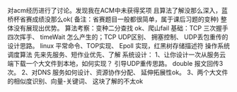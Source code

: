 对acm经历进行了讨论。发现我在ACM中未获得奖项 且算法了解没那么深入，蓝桥杯省赛成绩没那么ok( 备注：省赛题目一般都很简单，属于课后习题的变种)   整体没有展现出优势。
算法考察：变种二分查找 ok、爬山fail
基础：TCP 三次握手四次挥手、 timeWait  怎么产生的；TCP UDP区别、 拥塞控制、 UDP丢包重传的设计思路。
linux 平常命令、TOP实现、 Epoll 实现，红黑树存储描述符
操作系统调度算法 先来先服务、短作业优先、了解
系统设计： 1、让你设计一次从服务云端下载一个大文件到本地，如何实现？ 引导UDP重传思路。 double 报文回传3次。
2、对DNS 服务如何设计、资源协作分配、  延伸拓展性ok。
3、两个大文件的相似度识别、向量-关键词、 这块了解的不太ok

